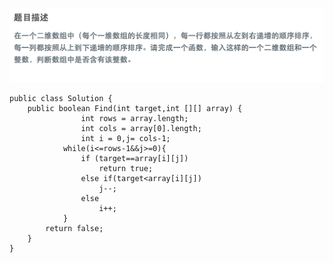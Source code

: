 ![](https://github.com/ztqer/CodingPractice/blob/master/二维数组中的查找/二维数组中的查找.png)
```
public class Solution {
    public boolean Find(int target,int [][] array) {
                int rows = array.length;
                int cols = array[0].length;
                int i = 0,j= cols-1;
            while(i<=rows-1&&j>=0){
                if (target==array[i][j])
                    return true;
                else if(target<array[i][j])
                    j--;
                else
                    i++;
            }
        return false;
    }
}
```
